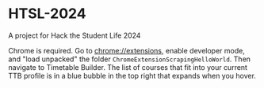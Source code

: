 # HTSL-2024
A project for Hack the Student Life 2024

Chrome is required. Go to [chrome://extensions](chrome://extensions), enable developer mode, and "load unpacked" the folder `ChromeExtensionScrapingHelloWorld`. Then navigate to Timetable Builder. The list of courses that fit into your current TTB profile is in a blue bubble in the top right that expands when you hover.

